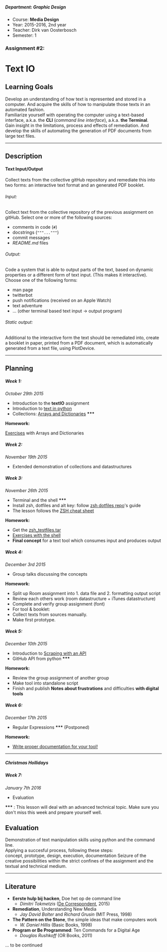 ##### Department: Graphic Design

- Course: **Media Design**
- Year: 2015-2016, 2nd year
- Teacher: Dirk van Oosterbosch
- Semester: 1

### Assignment #2:
# Text IO

## Learning Goals

Develop an understanding of how text is represented and stored in a computer. And acquire the skills of how to manipulate those texts in an automated fashion.  
Familiarize yourself with operating the computer using a text-based interface, a.k.a. the **CLI** (*command line interface*), a.k.a. **the Terminal**.  
Gain insight in the limitations, process and effects of remediation. And develop the skills of automating the generation of PDF documents from large text files.

----
## Description

#### Text Input/Output

Collect texts from the collective gitHub repository and remediate this into two forms: an interactive text format and an generated PDF booklet.

###### Input:

Collect text from the collective repository of the previous assignment on gitHub. Select one or more of the following sources:

- comments in code (`#`)
- docstrings (`"""..."""`)
- commit messages 
- *README.md* files

###### Output:

Code a system that is able to output parts of the text, based on dynamic properties or a different form of text input. (This makes it interactive). Choose one of the following forms:

- man page
- twitterbot
- push notifications (received on an Apple Watch) 
- text adventure
- ... (other terminal based text input -> output program)

###### Static output:

Additional to the interactive form the text should be remediated into, create a booklet in paper, printed from a PDF document, which is automatically generated from a text file, using PlotDevice.


----
## Planning

##### Week 1:
*October 29th 2015*

- Introduction to the **textIO** assignment
- Introduction to [text in python](Lesson_01a_Text_in_python.md)
- Collections: [Arrays and Dictionaries](Lesson_01b_Collections.md) __\*\*\*__

**Homework:**

[Exercises](Homework_01_Collections.md) with Arrays and Dictionaries

##### Week 2:
*November 19th 2015*  

- Extended demonstration of collections and datastructures

##### Week 3:
*November 26th 2015*

- Terminal and the shell __\*\*\*__
- Install zsh, dotfiles and alt key: follow [zsh dotfiles repo](https://github.com/irlabs/zsh-dotfiles)'s guide
- The lesson follows the [ZSH cheat sheet](Lesson_03_zsh.md)

**Homework:**

- Get the [zsh_testfiles.tar](zsh_testfiles.tar)
- [Exercises with the shell](Homework_03_zsh.md)
- **Final concept** for a text tool which consumes input and produces output

##### Week 4:
*December 3rd 2015*

- Group talks discussing the concepts

**Homework:**

- Split up Room assignment into 1. data file and 2. formatting output script
- Review each others work (room datastructure + iTunes datastructure)
- Complete and verify group assignment (font)
- For tool & booklet:
 - Collect texts from sources manually.
 - Make first prototype.

##### Week 5:
*December 10th 2015*

- Introduction to [Scraping with an API](Lesson_05_Scraping_Github_API.md)
- GitHub API from python __\*\*\*__

**Homework:**

- Review the group assignment of another group
- Make tool into standalone script
- Finish and publish **Notes about frustrations** and difficulties **with digital tools**

##### Week 6:
*December 17th 2015*

- Regular Expressions __\*\*\*__ (Postponed)

**Homework:**

- [Write proper documentation for your tool!](HowToWriteGoodDocumentation.md)

----
##### Christmas Hollidays

##### Week 7:
*January 7th 2016*

- Evaluation

__\*\*\*__ : This lesson will deal with an advanced technical topic. Make sure you don't miss this week and prepare yourself well.

## Evaluation

Demonstration of text manipulation skills using python and the command line.  
Applying a succesful process, following these steps:  
concept, prototype, design, execution, documentation 
Seizure of the creative possibilities within the strict confines of the assignment and the textual and technical medium.

----
## Literature
- **Eerste hulp bij hacken**, Doe het op de command line
	- *Dimitri Tokmetzis* ([De Correspondent](https://decorrespondent.nl/3322/Eerste-hulp-bij-hacken-Doe-het-op-de-command-line/161771434-63756bb6), 2015)
- **Remediation**, Understanding New Media
	- *Jay David Bolter* and *Richard Grusin* (MIT Press, 1998)
- **The Pattern on the Stone**, the simple ideas that make computers work
	- *W. Daniel Hillis* (Basic Books, 1998)
- **Program or Be Programmed**: Ten Commands for a Digital Age
	- *Douglas Rushkoff* (OR Books, 2011)

... to be continued
